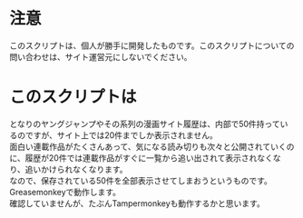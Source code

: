 # 注意

このスクリプトは、個人が勝手に開発したものです。このスクリプトについての問い合わせは、サイト運営元にしないでください。

# このスクリプトは

となりのヤングジャンプやその系列の漫画サイト履歴は、内部で50件持っているのですが、サイト上では20件までしか表示されません。<br>
面白い連載作品がたくさんあって、気になる読み切りも次々と公開されていくのに、履歴が20件では連載作品がすぐに一覧から追い出されて表示されなくなり、追いかけられなくなります。<br>
なので、保存されている50件を全部表示させてしまおうというものです。<br>
Greasemonkeyで動作します。<br>
確認していませんが、たぶんTampermonkeyも動作するかと思います。<br>

